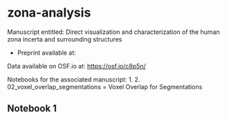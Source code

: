 # zona-analysis

Manuscript entitled: Direct visualization and characterization of the human zona incerta and surrounding structures
* Preprint available at: 

Data available on OSF.io at: https://osf.io/c8p5n/

Notebooks for the associated manuscript:
1. 
2. 02_voxel_overlap_segmentations = Voxel Overlap for Segmentations

## Notebook 1
